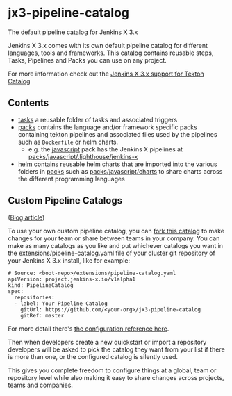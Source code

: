 # jx3-pipeline-catalog

The default pipeline catalog for Jenkins X 3.x

Jenkins X 3.x comes with its own default pipeline catalog for different languages, tools and frameworks. This catalog contains reusable steps, Tasks, Pipelines and Packs you can use on any project.

For more information check out the [Jenkins X 3.x support for Tekton Catalog](https://jenkins-x.io/v3/develop/pipeline-catalog/)


## Contents

* [tasks](tasks) a reusable folder of tasks and associated triggers
* [packs](packs) contains the language and/or framework specific packs containing tekton pipelines and associated files used by the pipelines such as `Dockerfile` or helm charts.
  * e.g. the [javascript](packs/javascript) pack has the Jenkins X pipelines at [packs/javascript/.lighthouse/jenkins-x](packs/javascript/.lighthouse/jenkins-x)
* [helm](helm) contains reusable helm charts that are imported into the various folders in [packs](packs) such as [packs/javascript/charts](packs/javascript/charts) to share charts across the different programming languages


## Custom Pipeline Catalogs
([Blog article](https://jenkins-x.io/blog/2020/11/11/accelerate-tekton/#custom-pipeline-catalogs))

To use your own custom pipeline catalog, you can [fork this catalog](https://github.com/jenkins-x/jx3-pipeline-catalog/fork) to make changes for your team or share between teams in your company. You can make as many catalogs as you like and put whichever catalogs you want in the extensions/pipeline-catalog.yaml file of your cluster git repository of your Jenkins X 3.x install, like for example:
```
# Source: <boot-repo>/extensions/pipeline-catalog.yaml
apiVersion: project.jenkins-x.io/v1alpha1
kind: PipelineCatalog
spec:
  repositories:
  - label: Your Pipeline Catalog
    gitUrl: https://github.com/<your-org>/jx3-pipeline-catalog
    gitRef: master
```


For more detail there's [the configuration reference here](https://github.com/jenkins-x/jx-project/blob/master/docs/config.md#project.jenkins-x.io/v1alpha1.PipelineCatalog).

Then when developers create a new quickstart or import a repository developers will be asked to pick the catalog they want from your list if there is more than one, or the configured catalog is silently used.

This gives you complete freedom to configure things at a global, team or repository level while also making it easy to share changes across projects, teams and companies.
